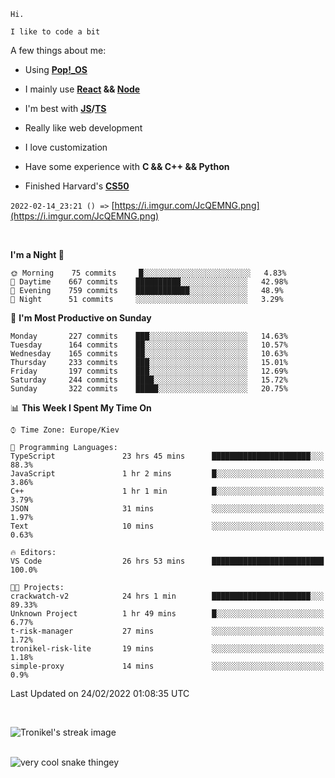 ```
Hi.

I like to code a bit
```

A few things about me:

-   Using **[Pop!\_OS](https://pop.system76.com/)**

-   I mainly use **[React](https://reactjs.org/) && [Node](https://nodejs.org/en/)**

-   I'm best with **[JS](https://www.javascript.com/)/[TS](https://www.typescriptlang.org/)**

-   Really like web development

-   I love customization

-   Have some experience with **C && C++ && Python**

-   Finished Harvard's **[CS50](https://cs50.harvard.edu)**

`2022-02-14_23:21 () =>` [https://i.imgur.com/JcQEMNG.png](https://i.imgur.com/JcQEMNG.png)

<br>

<!--START_SECTION:waka-->
**I'm a Night 🦉** 

```text
🌞 Morning    75 commits     █░░░░░░░░░░░░░░░░░░░░░░░░   4.83% 
🌆 Daytime    667 commits    ██████████░░░░░░░░░░░░░░░   42.98% 
🌃 Evening    759 commits    ████████████░░░░░░░░░░░░░   48.9% 
🌙 Night      51 commits     ░░░░░░░░░░░░░░░░░░░░░░░░░   3.29%

```
📅 **I'm Most Productive on Sunday** 

```text
Monday       227 commits    ███░░░░░░░░░░░░░░░░░░░░░░   14.63% 
Tuesday      164 commits    ██░░░░░░░░░░░░░░░░░░░░░░░   10.57% 
Wednesday    165 commits    ██░░░░░░░░░░░░░░░░░░░░░░░   10.63% 
Thursday     233 commits    ███░░░░░░░░░░░░░░░░░░░░░░   15.01% 
Friday       197 commits    ███░░░░░░░░░░░░░░░░░░░░░░   12.69% 
Saturday     244 commits    ████░░░░░░░░░░░░░░░░░░░░░   15.72% 
Sunday       322 commits    █████░░░░░░░░░░░░░░░░░░░░   20.75%

```


📊 **This Week I Spent My Time On** 

```text
⌚︎ Time Zone: Europe/Kiev

💬 Programming Languages: 
TypeScript               23 hrs 45 mins      ██████████████████████░░░   88.3% 
JavaScript               1 hr 2 mins         █░░░░░░░░░░░░░░░░░░░░░░░░   3.86% 
C++                      1 hr 1 min          █░░░░░░░░░░░░░░░░░░░░░░░░   3.79% 
JSON                     31 mins             ░░░░░░░░░░░░░░░░░░░░░░░░░   1.97% 
Text                     10 mins             ░░░░░░░░░░░░░░░░░░░░░░░░░   0.63%

🔥 Editors: 
VS Code                  26 hrs 53 mins      █████████████████████████   100.0%

🐱‍💻 Projects: 
crackwatch-v2            24 hrs 1 min        ██████████████████████░░░   89.33% 
Unknown Project          1 hr 49 mins        █░░░░░░░░░░░░░░░░░░░░░░░░   6.77% 
t-risk-manager           27 mins             ░░░░░░░░░░░░░░░░░░░░░░░░░   1.72% 
tronikel-risk-lite       19 mins             ░░░░░░░░░░░░░░░░░░░░░░░░░   1.18% 
simple-proxy             14 mins             ░░░░░░░░░░░░░░░░░░░░░░░░░   0.9%

```


 Last Updated on 24/02/2022 01:08:35 UTC
<!--END_SECTION:waka-->

<br>

<p><img align="center" src="https://github-readme-streak-stats.herokuapp.com/?user=Trunkelis&theme=dark" alt="Tronikel's streak image" /></p>

<br>

<img title="" src="https://raw.githubusercontent.com/Trunkelis/Trunkelis/output/github-contribution-grid-snake.svg" alt="very cool snake thingey" data-align="left">
